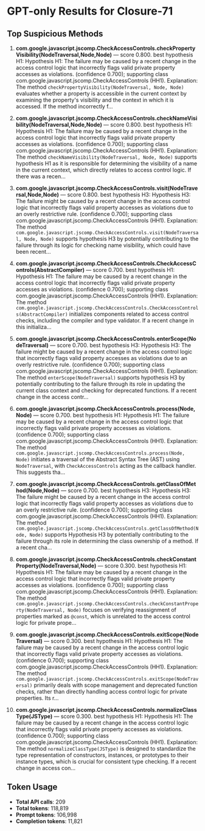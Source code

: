 # GPT-only Results for Closure-71

## Top Suspicious Methods

1. **com.google.javascript.jscomp.CheckAccessControls.checkPropertyVisibility(NodeTraversal,Node,Node)** — score 0.800. best hypothesis H1: Hypothesis H1: The failure may be caused by a recent change in the access control logic that incorrectly flags valid private property accesses as violations. (confidence 0.700); supporting class com.google.javascript.jscomp.CheckAccessControls (HH1).
    Explanation: The method `checkPropertyVisibility(NodeTraversal, Node, Node)` evaluates whether a property is accessible in the current context by examining the property's visibility and the context in which it is accessed. If the method incorrectly f...

2. **com.google.javascript.jscomp.CheckAccessControls.checkNameVisibility(NodeTraversal,Node,Node)** — score 0.800. best hypothesis H1: Hypothesis H1: The failure may be caused by a recent change in the access control logic that incorrectly flags valid private property accesses as violations. (confidence 0.700); supporting class com.google.javascript.jscomp.CheckAccessControls (HH1).
    Explanation: The method `checkNameVisibility(NodeTraversal, Node, Node)` supports hypothesis H1 as it is responsible for determining the visibility of a name in the current context, which directly relates to access control logic. If there was a recen...

3. **com.google.javascript.jscomp.CheckAccessControls.visit(NodeTraversal,Node,Node)** — score 0.800. best hypothesis H3: Hypothesis H3: The failure might be caused by a recent change in the access control logic that incorrectly flags valid property accesses as violations due to an overly restrictive rule. (confidence 0.700); supporting class com.google.javascript.jscomp.CheckAccessControls (HH1).
    Explanation: The method `com.google.javascript.jscomp.CheckAccessControls.visit(NodeTraversal, Node, Node)` supports hypothesis H3 by potentially contributing to the failure through its logic for checking name visibility, which could have been recent...

4. **com.google.javascript.jscomp.CheckAccessControls.CheckAccessControls(AbstractCompiler)** — score 0.700. best hypothesis H1: Hypothesis H1: The failure may be caused by a recent change in the access control logic that incorrectly flags valid private property accesses as violations. (confidence 0.700); supporting class com.google.javascript.jscomp.CheckAccessControls (HH1).
    Explanation: The method `com.google.javascript.jscomp.CheckAccessControls.CheckAccessControls(AbstractCompiler)` initializes components related to access control checks, including the compiler and type validator. If a recent change in this initializa...

5. **com.google.javascript.jscomp.CheckAccessControls.enterScope(NodeTraversal)** — score 0.700. best hypothesis H3: Hypothesis H3: The failure might be caused by a recent change in the access control logic that incorrectly flags valid property accesses as violations due to an overly restrictive rule. (confidence 0.700); supporting class com.google.javascript.jscomp.CheckAccessControls (HH1).
    Explanation: The method `enterScope(NodeTraversal)` supports hypothesis H3 by potentially contributing to the failure through its role in updating the current class context and checking for deprecated functions. If a recent change in the access contr...

6. **com.google.javascript.jscomp.CheckAccessControls.process(Node,Node)** — score 0.700. best hypothesis H1: Hypothesis H1: The failure may be caused by a recent change in the access control logic that incorrectly flags valid private property accesses as violations. (confidence 0.700); supporting class com.google.javascript.jscomp.CheckAccessControls (HH1).
    Explanation: The method `com.google.javascript.jscomp.CheckAccessControls.process(Node, Node)` initiates a traversal of the Abstract Syntax Tree (AST) using `NodeTraversal`, with `CheckAccessControls` acting as the callback handler. This suggests tha...

7. **com.google.javascript.jscomp.CheckAccessControls.getClassOfMethod(Node,Node)** — score 0.700. best hypothesis H3: Hypothesis H3: The failure might be caused by a recent change in the access control logic that incorrectly flags valid property accesses as violations due to an overly restrictive rule. (confidence 0.700); supporting class com.google.javascript.jscomp.CheckAccessControls (HH1).
    Explanation: The method `com.google.javascript.jscomp.CheckAccessControls.getClassOfMethod(Node, Node)` supports Hypothesis H3 by potentially contributing to the failure through its role in determining the class ownership of a method. If a recent cha...

8. **com.google.javascript.jscomp.CheckAccessControls.checkConstantProperty(NodeTraversal,Node)** — score 0.300. best hypothesis H1: Hypothesis H1: The failure may be caused by a recent change in the access control logic that incorrectly flags valid private property accesses as violations. (confidence 0.700); supporting class com.google.javascript.jscomp.CheckAccessControls (HH1).
    Explanation: The method `com.google.javascript.jscomp.CheckAccessControls.checkConstantProperty(NodeTraversal, Node)` focuses on verifying reassignment of properties marked as `@const`, which is unrelated to the access control logic for private prope...

9. **com.google.javascript.jscomp.CheckAccessControls.exitScope(NodeTraversal)** — score 0.300. best hypothesis H1: Hypothesis H1: The failure may be caused by a recent change in the access control logic that incorrectly flags valid private property accesses as violations. (confidence 0.700); supporting class com.google.javascript.jscomp.CheckAccessControls (HH1).
    Explanation: The method `com.google.javascript.jscomp.CheckAccessControls.exitScope(NodeTraversal)` primarily deals with scope management and deprecated function checks, rather than directly handling access control logic for private properties. Its r...

10. **com.google.javascript.jscomp.CheckAccessControls.normalizeClassType(JSType)** — score 0.300. best hypothesis H1: Hypothesis H1: The failure may be caused by a recent change in the access control logic that incorrectly flags valid private property accesses as violations. (confidence 0.700); supporting class com.google.javascript.jscomp.CheckAccessControls (HH1).
    Explanation: The method `normalizeClassType(JSType)` is designed to standardize the type representation of constructors, instances, or prototypes to their instance types, which is crucial for consistent type checking. If a recent change in access con...


## Token Usage

- **Total API calls**: 209
- **Total tokens**: 118,819
- **Prompt tokens**: 106,998
- **Completion tokens**: 11,821
